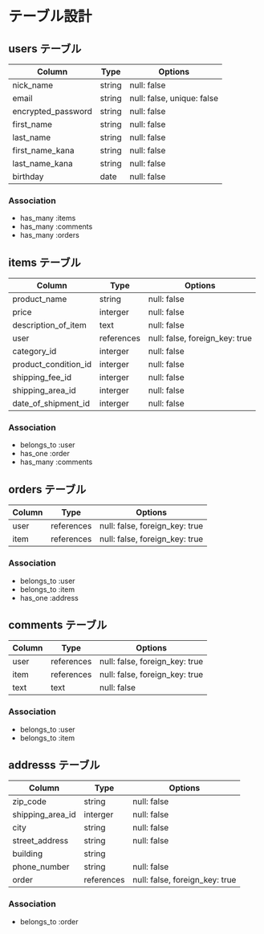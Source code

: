 # テーブル設計

## users テーブル

| Column               | Type       | Options                        |
| -------------------- | ---------- | ------------------------------ |
| nick_name            | string     | null: false                    |
| email                | string     | null: false, unique: false     |
| encrypted_password   | string     | null: false                    |
| first_name           | string     | null: false                    |
| last_name            | string     | null: false                    |
| first_name_kana      | string     | null: false                    |
| last_name_kana       | string     | null: false                    |
| birthday             | date       | null: false                    |

### Association

- has_many :items
- has_many :comments
- has_many :orders


## items テーブル

| Column               | Type       | Options                        |
| -------------------- | ---------- | ------------------------------ |
| product_name         | string     | null: false                    |
| price                | interger   | null: false                    |
| description_of_item  | text       | null: false                    |
| user                 | references | null: false, foreign_key: true |
| category_id          | interger   | null: false                    |
| product_condition_id | interger   | null: false                    |
| shipping_fee_id      | interger   | null: false                    |
| shipping_area_id     | interger   | null: false                    |
| date_of_shipment_id  | interger   | null: false                    |

### Association

- belongs_to :user
- has_one :order
- has_many :comments


## orders テーブル

| Column              | Type       | Options                        |
| ------------------- | ---------- | ------------------------------ |
| user                | references | null: false, foreign_key: true |
| item                | references | null: false, foreign_key: true |

### Association

- belongs_to :user
- belongs_to :item
- has_one :address


## comments テーブル

| Column              | Type       | Options                        |
| ------------------- | ---------- | ------------------------------ |
| user                | references | null: false, foreign_key: true |
| item                | references | null: false, foreign_key: true |
| text                | text       | null: false                    |

### Association

- belongs_to :user
- belongs_to :item


## addresss テーブル

| Column              | Type       | Options                        |
| ------------------- | ---------- | ------------------------------ |
| zip_code            | string     | null: false                    |
| shipping_area_id    | interger   | null: false                    |
| city                | string     | null: false                    |
| street_address      | string     | null: false                    |
| building            | string     |                                |
| phone_number        | string     | null: false                    |
| order               | references | null: false, foreign_key: true |

### Association

- belongs_to :order